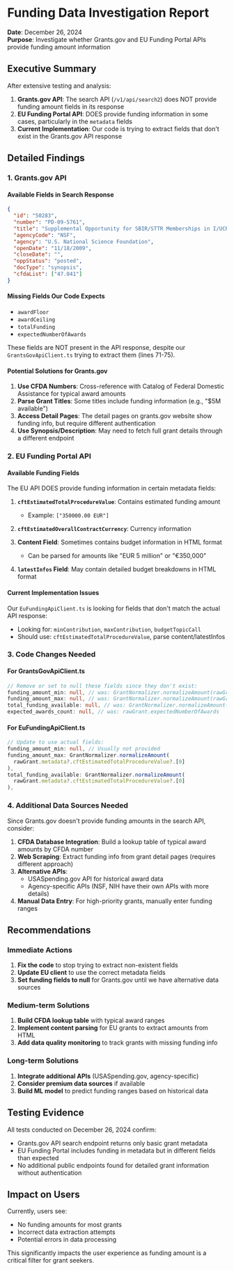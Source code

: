 # Funding Data Investigation Report

**Date**: December 26, 2024  
**Purpose**: Investigate whether Grants.gov and EU Funding Portal APIs provide funding amount information

## Executive Summary

After extensive testing and analysis:

1. **Grants.gov API**: The search API (`/v1/api/search2`) does NOT provide funding amount fields in its response
2. **EU Funding Portal API**: DOES provide funding information in some cases, particularly in the `metadata` fields
3. **Current Implementation**: Our code is trying to extract fields that don't exist in the Grants.gov API response

## Detailed Findings

### 1. Grants.gov API

#### Available Fields in Search Response
```json
{
  "id": "50283",
  "number": "PD-09-5761",
  "title": "Supplemental Opportunity for SBIR/STTR Memberships in I/UCRCs",
  "agencyCode": "NSF",
  "agency": "U.S. National Science Foundation",
  "openDate": "11/18/2009",
  "closeDate": "",
  "oppStatus": "posted",
  "docType": "synopsis",
  "cfdaList": ["47.041"]
}
```

#### Missing Fields Our Code Expects
- `awardFloor`
- `awardCeiling`
- `totalFunding`
- `expectedNumberOfAwards`

These fields are NOT present in the API response, despite our `GrantsGovApiClient.ts` trying to extract them (lines 71-75).

#### Potential Solutions for Grants.gov
1. **Use CFDA Numbers**: Cross-reference with Catalog of Federal Domestic Assistance for typical award amounts
2. **Parse Grant Titles**: Some titles include funding information (e.g., "$5M available")
3. **Access Detail Pages**: The detail pages on grants.gov website show funding info, but require different authentication
4. **Use Synopsis/Description**: May need to fetch full grant details through a different endpoint

### 2. EU Funding Portal API

#### Available Funding Fields
The EU API DOES provide funding information in certain metadata fields:

1. **`cftEstimatedTotalProcedureValue`**: Contains estimated funding amount
   - Example: `["350000.00 EUR"]`

2. **`cftEstimatedOverallContractCurrency`**: Currency information

3. **Content Field**: Sometimes contains budget information in HTML format
   - Can be parsed for amounts like "EUR 5 million" or "€350,000"

4. **`latestInfos` Field**: May contain detailed budget breakdowns in HTML format

#### Current Implementation Issues
Our `EuFundingApiClient.ts` is looking for fields that don't match the actual API response:
- Looking for: `minContribution`, `maxContribution`, `budgetTopicCall`
- Should use: `cftEstimatedTotalProcedureValue`, parse content/latestInfos

### 3. Code Changes Needed

#### For GrantsGovApiClient.ts
```typescript
// Remove or set to null these fields since they don't exist:
funding_amount_min: null, // was: GrantNormalizer.normalizeAmount(rawGrant.awardFloor)
funding_amount_max: null, // was: GrantNormalizer.normalizeAmount(rawGrant.awardCeiling)
total_funding_available: null, // was: GrantNormalizer.normalizeAmount(rawGrant.totalFunding)
expected_awards_count: null, // was: rawGrant.expectedNumberOfAwards
```

#### For EuFundingApiClient.ts
```typescript
// Update to use actual fields:
funding_amount_min: null, // Usually not provided
funding_amount_max: GrantNormalizer.normalizeAmount(
  rawGrant.metadata?.cftEstimatedTotalProcedureValue?.[0]
),
total_funding_available: GrantNormalizer.normalizeAmount(
  rawGrant.metadata?.cftEstimatedTotalProcedureValue?.[0]
),
```

### 4. Additional Data Sources Needed

Since Grants.gov doesn't provide funding amounts in the search API, consider:

1. **CFDA Database Integration**: Build a lookup table of typical award amounts by CFDA number
2. **Web Scraping**: Extract funding info from grant detail pages (requires different approach)
3. **Alternative APIs**: 
   - USASpending.gov API for historical award data
   - Agency-specific APIs (NSF, NIH have their own APIs with more details)
4. **Manual Data Entry**: For high-priority grants, manually enter funding ranges

## Recommendations

### Immediate Actions
1. **Fix the code** to stop trying to extract non-existent fields
2. **Update EU client** to use the correct metadata fields
3. **Set funding fields to null** for Grants.gov until we have alternative data sources

### Medium-term Solutions
1. **Build CFDA lookup table** with typical award ranges
2. **Implement content parsing** for EU grants to extract amounts from HTML
3. **Add data quality monitoring** to track grants with missing funding info

### Long-term Solutions
1. **Integrate additional APIs** (USASpending.gov, agency-specific)
2. **Consider premium data sources** if available
3. **Build ML model** to predict funding ranges based on historical data

## Testing Evidence

All tests conducted on December 26, 2024 confirm:
- Grants.gov API search endpoint returns only basic grant metadata
- EU Funding Portal includes funding in metadata but in different fields than expected
- No additional public endpoints found for detailed grant information without authentication

## Impact on Users

Currently, users see:
- No funding amounts for most grants
- Incorrect data extraction attempts
- Potential errors in data processing

This significantly impacts the user experience as funding amount is a critical filter for grant seekers.